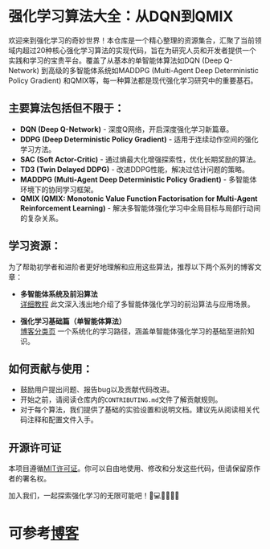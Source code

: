 # 强化学习算法大全：从DQN到QMIX

欢迎来到强化学习的奇妙世界！本仓库是一个精心整理的资源集合，汇聚了当前领域内超过20种核心强化学习算法的实现代码，旨在为研究人员和开发者提供一个实践和学习的宝贵平台。覆盖了从基本的单智能体算法如DQN (Deep Q-Network) 到高级的多智能体系统如MADDPG (Multi-Agent Deep Deterministic Policy Gradient) 和QMIX等，每一种算法都是现代强化学习研究中的重要基石。

## 主要算法包括但不限于：
- **DQN (Deep Q-Network)** - 深度Q网络，开启深度强化学习新篇章。
- **DDPG (Deep Deterministic Policy Gradient)** - 适用于连续动作空间的强化学习方法。
- **SAC (Soft Actor-Critic)** - 通过熵最大化增强探索性，优化长期奖励的算法。
- **TD3 (Twin Delayed DDPG)** - 改进DDPG性能，解决过估计问题的策略。
- **MADDPG (Multi-Agent Deep Deterministic Policy Gradient)** - 多智能体环境下的协同学习框架。
- **QMIX (QMIX: Monotonic Value Function Factorisation for Multi-Agent Reinforcement Learning)** - 解决多智能体强化学习中全局目标与局部行动间的复杂关系。

## 学习资源：
为了帮助初学者和进阶者更好地理解和应用这些算法，推荐以下两个系列的博客文章：

- **多智能体系统及前沿算法**  
   [详细教程](https://blog.csdn.net/sinat_39620217/article/details/115299073?spm=1001.2014.3001.5502)
   此文深入浅出地介绍了多智能体强化学习的前沿算法与应用场景。

- **强化学习基础篇（单智能体算法）**  
   [博客分类页](https://blog.csdn.net/sinat_39620217/category_10940146.html)
   一个系统化的学习路径，涵盖单智能体强化学习的基础至进阶知识。

## 如何贡献与使用：
- 鼓励用户提出问题、报告bug以及贡献代码改进。
- 开始之前，请阅读仓库内的`CONTRIBUTING.md`文件了解贡献规则。
- 对于每个算法，我们提供了基础的实验设置和说明文档。建议先从阅读相关代码注释和配置文件入手。

## 开源许可证
本项目遵循[MIT许可证](LICENSE)。你可以自由地使用、修改和分发这些代码，但请保留原作者的署名权。

加入我们，一起探索强化学习的无限可能吧！🌟💻👨‍🎓👩‍🎓


# 可参考[博客](https://blog.csdn.net/baishuiniyaonulia/article/details/115494972)
